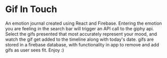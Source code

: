 # Gif In Touch

An emotion journal created using React and Firebase.
Entering the emotion you are feeling in the search bar will trigger an API call to the giphy api.
Select the gifs presented that most accurately represent your mood, and watch the gif get added to the timeline along with today's date.
gifs are stored in a firebase database, with functionality in app to remove and add gifs as user sees fit.
Enjoy :)

